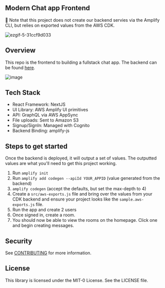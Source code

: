 ## Modern Chat app Frontend

🚨 Note that this project does not create our backend servies via the Amplify CLI, but relies on exported values from the AWS CDK.

![ezgif-5-31ccf9d033](https://user-images.githubusercontent.com/5106417/184162547-1a3ab9b4-8f91-4a81-be58-f6af35469e02.gif)

## Overview

This repo is the frontend to building a fullstack chat app. The backend can be found [here](https://github.com/Focus-Otter/chat-cdk-backend).

![image](https://user-images.githubusercontent.com/5106417/184164922-9cbe806e-bb41-4341-89f5-eb419df915b3.png)

## Tech Stack

- React Framework: NextJS
- UI Library: AWS Amplify UI primitives
- API: GraphQL via AWS AppSync
- File uploads: Sent to Amazon S3
- Signup/SignIn: Managed with Cognito
- Backend Binding: amplify-js

## Steps to get started

Once the backend is deployed, it will output a set of values. The outputted values are what you'll need to get this project working.

1. Run `amplify init`
2. Run `amplify add codegen --apiId YOUR_APPID` (value generated from the backend)
3. `amplify codegen` (accept the defaults, but set the max-depth to 4)
4. Create a `src/aws-exports.js` file and bring over the values from your CDK backend and ensure your project looks like the `sample.aws-exports.js` file.
5. Run the app and create 2 users
6. Once signed in, create a room.
7. You should now be able to view the rooms on the homepage. Click one and begin creating messages.

## Security

See [CONTRIBUTING](CONTRIBUTING.md#security-issue-notifications) for more information.

## License

This library is licensed under the MIT-0 License. See the LICENSE file.

